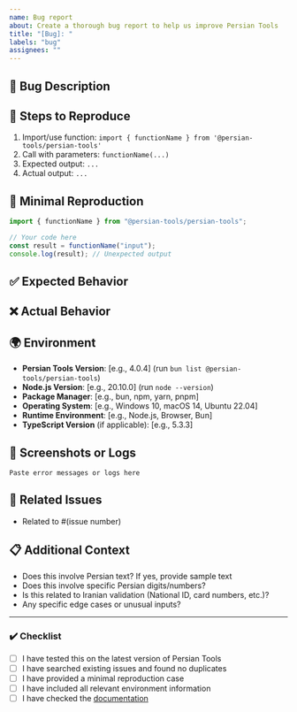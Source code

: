 ```yaml
---
name: Bug report
about: Create a thorough bug report to help us improve Persian Tools
title: "[Bug]: "
labels: "bug"
assignees: ""
---
```


## 🐛 Bug Description

<!-- Provide a clear and concise description of the bug -->

## 📝 Steps to Reproduce

<!-- Provide detailed steps to reproduce the behavior -->

1. Import/use function: `import { functionName } from '@persian-tools/persian-tools'`
2. Call with parameters: `functionName(...)`
3. Expected output: `...`
4. Actual output: `...`

## 🔬 Minimal Reproduction

<!-- Provide a minimal code example that reproduces the issue -->

```typescript
import { functionName } from "@persian-tools/persian-tools";

// Your code here
const result = functionName("input");
console.log(result); // Unexpected output
```

## ✅ Expected Behavior

<!-- Describe what you expected to happen -->

## ❌ Actual Behavior

<!-- Describe what actually happened -->

## 🌍 Environment

<!-- Please complete the following information -->

- **Persian Tools Version**: [e.g., 4.0.4] (run `bun list @persian-tools/persian-tools`)
- **Node.js Version**: [e.g., 20.10.0] (run `node --version`)
- **Package Manager**: [e.g., bun, npm, yarn, pnpm]
- **Operating System**: [e.g., Windows 10, macOS 14, Ubuntu 22.04]
- **Runtime Environment**: [e.g., Node.js, Browser, Bun]
- **TypeScript Version** (if applicable): [e.g., 5.3.3]

## 📸 Screenshots or Logs

<!-- If applicable, add screenshots or error logs to help explain your problem -->

```
Paste error messages or logs here
```

## 🔗 Related Issues

<!-- Link any related issues here -->

- Related to #(issue number)

## 📋 Additional Context

<!-- Add any other context about the problem here -->

- Does this involve Persian text? If yes, provide sample text
- Does this involve specific Persian digits/numbers?
- Is this related to Iranian validation (National ID, card numbers, etc.)?
- Any specific edge cases or unusual inputs?

---

### ✔️ Checklist

- [ ] I have tested this on the latest version of Persian Tools
- [ ] I have searched existing issues and found no duplicates
- [ ] I have provided a minimal reproduction case
- [ ] I have included all relevant environment information
- [ ] I have checked the [documentation](https://persian-tools.usestrict.dev)

<!-- Thank you for taking the time to report this bug! 🙏 -->